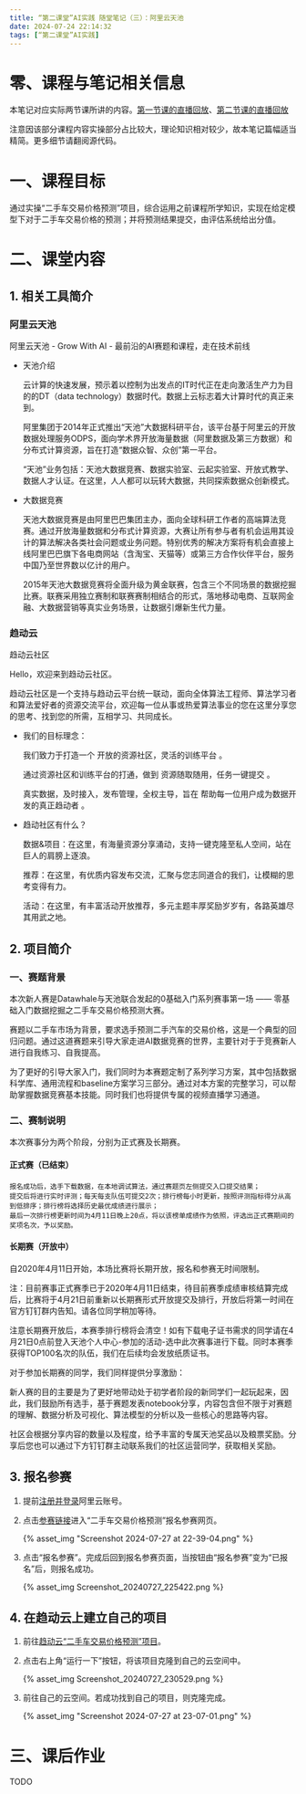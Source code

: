 ```yaml
---
title: “第二课堂”AI实践 随堂笔记（三）：阿里云天池
date: 2024-07-24 22:14:32
tags: [“第二课堂”AI实践]
---
```


# 零、课程与笔记相关信息

本笔记对应实际两节课所讲的内容。[第一节课的直播回放](https://www.alipan.com/s/iAZouAdYv8h)、[第二节课的直播回放](https://www.alipan.com/s/mH9L7uniG2Q)

注意因该部分课程内容实操部分占比较大，理论知识相对较少，故本笔记篇幅适当精简。更多细节请翻阅源代码。

# 一、课程目标

通过实操“二手车交易价格预测”项目，综合运用之前课程所学知识，实现在给定模型下对于二手车交易价格的预测；并将预测结果提交，由评估系统给出分值。

# 二、课堂内容

## 1. 相关工具简介

### 阿里云天池

阿里云天池 - Grow With AI - 最前沿的AI赛题和课程，走在技术前线

- 天池介绍

  云计算的快速发展，预示着以控制为出发点的IT时代正在走向激活生产力为目的的DT（data technology）数据时代。数据上云标志着大计算时代的真正来到。

  阿里集团于2014年正式推出“天池”大数据科研平台，该平台基于阿里云的开放数据处理服务ODPS，面向学术界开放海量数据（阿里数据及第三方数据）和分布式计算资源，旨在打造“数据众智、众创”第一平台。

  “天池”业务包括：天池大数据竞赛、数据实验室、云起实验室、开放式教学、数据人才认证。在这里，人人都可以玩转大数据，共同探索数据众创新模式。

- 大数据竞赛

  天池大数据竞赛是由阿里巴巴集团主办，面向全球科研工作者的高端算法竞赛。通过开放海量数据和分布式计算资源，大赛让所有参与者有机会运用其设计的算法解决各类社会问题或业务问题。特别优秀的解决方案将有机会直接上线阿里巴巴旗下各电商网站（含淘宝、天猫等）或第三方合作伙伴平台，服务中国乃至世界数以亿计的用户。

  2015年天池大数据竞赛将全面升级为黄金联赛，包含三个不同场景的数据挖掘比赛。联赛采用独立赛制和联赛赛制相结合的形式，落地移动电商、互联网金融、大数据营销等真实业务场景，让数据引爆新生代力量。

### 趋动云

趋动云社区

Hello，欢迎来到趋动云社区。

趋动云社区是一个支持与趋动云平台统一联动，面向全体算法工程师、算法学习者和算法爱好者的资源交流平台，欢迎每一位从事或热爱算法事业的您在这里分享您的思考、找到您的所需，互相学习、共同成长。

- 我们的目标理念：

  我们致力于打造一个 开放的资源社区，灵活的训练平台 。

  通过资源社区和训练平台的打通，做到 资源随取随用，任务一键提交 。

  真实数据，及时接入，发布管理，全权主导，旨在 帮助每一位用户成为数据开发的真正趋动者 。

- 趋动社区有什么？

  数据&项目：在这里，有海量资源分享涌动，支持一键克隆至私人空间，站在巨人的肩膀上逐浪。

  推荐：在这里，有优质内容发布交流，汇聚与您志同道合的我们，让模糊的思考变得有力。

  活动：在这里，有丰富活动开放推荐，多元主题丰厚奖励岁岁有，各路英雄尽其用武之地。

## 2. 项目简介

### 一、赛题背景

本次新人赛是Datawhale与天池联合发起的0基础入门系列赛事第一场 —— 零基础入门数据挖掘之二手车交易价格预测大赛。

赛题以二手车市场为背景，要求选手预测二手汽车的交易价格，这是一个典型的回归问题。通过这道赛题来引导大家走进AI数据竞赛的世界，主要针对于于竞赛新人进行自我练习、自我提高。

为了更好的引导大家入门，我们同时为本赛题定制了系列学习方案，其中包括数据科学库、通用流程和baseline方案学习三部分。通过对本方案的完整学习，可以帮助掌握数据竞赛基本技能。同时我们也将提供专属的视频直播学习通道。

### 二、赛制说明

本次赛事分为两个阶段，分别为正式赛及长期赛。

#### 正式赛（已结束）

    报名成功后，选手下载数据，在本地调试算法，通过赛题页左侧提交入口提交结果；
    提交后将进行实时评测；每天每支队伍可提交2次；排行榜每小时更新，按照评测指标得分从高到低排序；排行榜将选择历史最优成绩进行展示；
    最后一次排行榜更新时间为4月11日晚上20点，将以该榜单成绩作为依照，评选出正式赛期间的奖项名次，予以奖励。

#### 长期赛（开放中）

自2020年4月11日开始，本场比赛将长期开放，报名和参赛无时间限制。

注：目前赛事正式赛季已于2020年4月11日结束，待目前赛季成绩审核结算完成后，比赛将于4月21日前重新以长期赛形式开放提交及排行，开放后将第一时间在官方钉钉群内告知。请各位同学稍加等待。

注意长期赛开放后，本赛季排行榜将会清空！如有下载电子证书需求的同学请在4月21日0点前登入天池个人中心-参加的活动-选中此次赛事进行下载。同时本赛季获得TOP100名次的队伍，我们在后续均会发放纸质证书。

对于参加长期赛的同学，我们同样提供分享激励：

新人赛的目的主要是为了更好地带动处于初学者阶段的新同学们一起玩起来，因此，我们鼓励所有选手，基于赛题发表notebook分享，内容包含但不限于对赛题的理解、数据分析及可视化、算法模型的分析以及一些核心的思路等内容。

社区会根据分享内容的数量以及程度，给予丰富的专属天池奖品以及粮票奖励。分享后您也可以通过下方钉钉群主动联系我们的社区运营同学，获取相关奖励。

## 3. 报名参赛

1. 提前[注册并登录](https://account.aliyun.com/login/login.htm)阿里云账号。

2. 点击[参赛链接](https://tianchi.aliyun.com/competition/entrance/231784)进入“二手车交易价格预测”报名参赛网页。

   {% asset_img "Screenshot 2024-07-27 at 22-39-04.png" %}

3. 点击“报名参赛”。完成后回到报名参赛页面，当按钮由“报名参赛”变为“已报名”后，则报名成功。

   {% asset_img Screenshot_20240727_225422.png %}

## 4. 在趋动云上建立自己的项目

1. 前往[趋动云“二手车交易价格预测”项目](https://open.virtaicloud.com/web/project/detail/470544644883771392)。

2. 点击右上角“运行一下”按钮，将该项目克隆到自己的云空间中。

   {% asset_img Screenshot_20240727_230529.png %}

3. 前往自己的云空间。若成功找到自己的项目，则克隆完成。

   {% asset_img "Screenshot 2024-07-27 at 23-07-01.png" %}

# 三、课后作业

TODO
